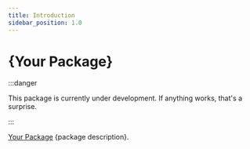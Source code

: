 ```yaml
---
title: Introduction
sidebar_position: 1.0
---
```


# {Your Package}

:::danger

This package is currently under development. If anything works, that's a surprise.

:::

[Your Package](https://github.com/Javaabu/{your-package}) {package description}.
